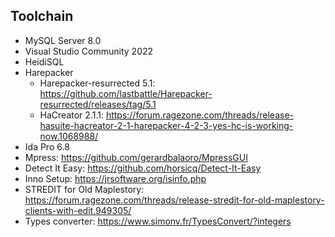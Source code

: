 ## Toolchain
- MySQL Server 8.0
- Visual Studio Community 2022
- HeidiSQL
- Harepacker
  - Harepacker-resurrected 5.1: https://github.com/lastbattle/Harepacker-resurrected/releases/tag/5.1
  - HaCreator 2.1.1: https://forum.ragezone.com/threads/release-hasuite-hacreator-2-1-harepacker-4-2-3-yes-hc-is-working-now.1068988/
- Ida Pro 6.8
- Mpress: https://github.com/gerardbalaoro/MpressGUI
- Detect It Easy: https://github.com/horsicq/Detect-It-Easy
- Inno Setup: https://jrsoftware.org/isinfo.php
- STREDIT for Old Maplestory: https://forum.ragezone.com/threads/release-stredit-for-old-maplestory-clients-with-edit.949305/
- Types converter: https://www.simonv.fr/TypesConvert/?integers
